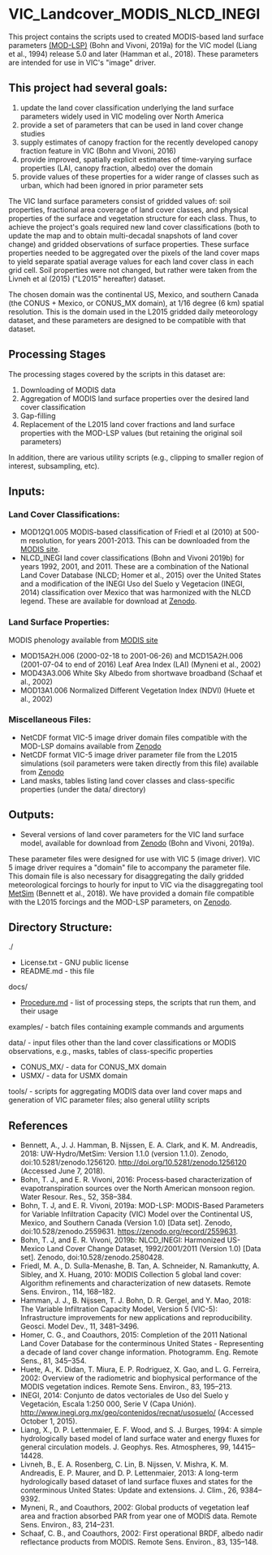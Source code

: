 # VIC_Landcover_MODIS_NLCD_INEGI

This project contains the scripts used to created MODIS-based land surface parameters [(MOD-LSP)](https://zenodo.org/record/2559631) (Bohn and Vivoni, 2019a) for the VIC model (Liang et al., 1994) release 5.0 and later (Hamman et al., 2018). These parameters are intended for use in VIC's "image" driver.

## This project had several goals:
1. update the land cover classification underlying the land surface parameters widely used in VIC modeling over North America
2. provide a set of parameters that can be used in land cover change studies
3. supply estimates of canopy fraction for the recently developed canopy fraction feature in VIC (Bohn and Vivoni, 2016)
4. provide improved, spatially explicit estimates of time-varying surface properties (LAI, canopy fraction, albedo) over the domain
5. provide values of these properties for a wider range of classes such as urban, which had been ignored in prior parameter sets

The VIC land surface parameters consist of gridded values of: soil properties, fractional area coverage of land cover classes, and physical properties of the surface and vegetation structure for each class. Thus, to achieve the project's goals required new land cover classifications (both to update the map and to obtain multi-decadal snapshots of land cover change) and gridded observations of surface properties. These surface properties needed to be aggregated over the pixels of the land cover maps to yield separate spatial average values for each land cover class in each grid cell. Soil properties were not changed, but rather were taken from the Livneh et al (2015) ("L2015" hereafter) dataset.

The chosen domain was the continental US, Mexico, and southern Canada (the CONUS + Mexico, or CONUS_MX domain), at 1/16 degree (6 km) spatial resolution. This is the domain used in the L2015 gridded daily meteorology dataset, and these parameters are designed to be compatible with that dataset.

## Processing Stages
The processing stages covered by the scripts in this dataset are:
1. Downloading of MODIS data
2. Aggregation of MODIS land surface properties over the desired land cover classification
3. Gap-filling
4. Replacement of the L2015 land cover fractions and land surface properties with the MOD-LSP values (but retaining the original soil parameters)

In addition, there are various utility scripts (e.g., clipping to smaller region of interest, subsampling, etc).

## Inputs:
### Land Cover Classifications:
 - MOD12Q1.005 MODIS-based classification of Friedl et al (2010) at 500-m resolution, for years 2001-2013.  This can be downloaded from the [MODIS site](https://lpdaac.usgs.gov/dataset_discovery/modis).
 - NLCD_INEGI land cover classifications (Bohn and Vivoni 2019b) for years 1992, 2001, and 2011. These are a combination of the National Land Cover Database (NLCD; Homer et al., 2015) over the United States and a modification of the INEGI Uso del Suelo y Vegetacion (INEGI, 2014) classification over Mexico that was harmonized with the NLCD legend. These are available for download at [Zenodo](https://zenodo.org/record/2580428).

### Land Surface Properties:
MODIS phenology available from [MODIS site](https://lpdaac.usgs.gov/dataset_discovery/modis)
 - MOD15A2H.006 (2000-02-18 to 2001-06-26) and MCD15A2H.006 (2001-07-04 to end of 2016) Leaf Area Index (LAI) (Myneni et al., 2002)
 - MOD43A3.006 White Sky Albedo from shortwave broadband (Schaaf et al., 2002)
 - MOD13A1.006 Normalized Different Vegetation Index (NDVI) (Huete et al., 2002)

### Miscellaneous Files:
 - NetCDF format VIC-5 image driver domain files compatible with the MOD-LSP domains available from [Zenodo](https://zenodo.org/record/2559631)
 - NetCDF format VIC-5 image driver parameter file from the L2015 simulations (soil parameters were taken directly from this file) available from [Zenodo](https://zenodo.org/record/2564019)
 - Land masks, tables listing land cover classes and class-specific properties (under the data/ directory)

## Outputs:
 - Several versions of land cover parameters for the VIC land surface model, available for download from [Zenodo](https://zenodo.org/record/2559631) (Bohn and Vivoni, 2019a).

These parameter files were designed for use with VIC 5 (image driver). VIC 5 image driver requires a "domain" file to accompany the parameter file. This domain file is also necessary for disaggregating the daily gridded meteorological forcings to hourly for input to VIC via the disaggregating tool [MetSim](https://github.com/UW-Hydro/MetSim) (Bennett et al., 2018).  We have provided a domain file compatible with the L2015 forcings and the MOD-LSP parameters, on [Zenodo](https://zenodo.org/record/2564019).


## Directory Structure:

./
 - License.txt - GNU public license
 - README.md - this file

docs/
 - [Procedure.md](./docs/Procedure.md) - list of processing steps, the scripts that run them, and their usage

examples/ - batch files containing example commands and arguments

data/ - input files other than the land cover classifications or MODIS observations, e.g., masks, tables of class-specific properties
 - CONUS_MX/ - data for CONUS_MX domain
 - USMX/ - data for USMX domain

tools/ - scripts for aggregating MODIS data over land cover maps and generation of VIC parameter files; also general utility scripts

## References
 - Bennett, A., J. J. Hamman, B. Nijssen, E. A. Clark, and K. M. Andreadis, 2018: UW-Hydro/MetSim: Version 1.1.0 (version 1.1.0). Zenodo, doi:10.5281/zenodo.1256120. http://doi.org/10.5281/zenodo.1256120 (Accessed June 7, 2018).
 - Bohn, T. J., and E. R. Vivoni, 2016: Process‐based characterization of evapotranspiration sources over the North American monsoon region. Water Resour. Res., 52, 358–384.
 - Bohn, T. J, and E. R. Vivoni, 2019a: MOD-LSP: MODIS-Based Parameters for Variable Infiltration Capacity (VIC) Model over the Continental US, Mexico, and Southern Canada (Version 1.0) [Data set]. Zenodo, doi:10.528/zenodo.2559631. https://zenodo.org/record/2559631.
 - Bohn, T. J, and E. R. Vivoni, 2019b: NLCD_INEGI: Harmonized US-Mexico Land Cover Change Dataset, 1992/2001/2011 (Version 1.0) [Data set]. Zenodo, doi:10.528/zenodo.2580428.
 - Friedl, M. A., D. Sulla-Menashe, B. Tan, A. Schneider, N. Ramankutty, A. Sibley, and X. Huang, 2010: MODIS Collection 5 global land cover: Algorithm refinements and characterization of new datasets. Remote Sens. Environ., 114, 168–182.
 - Hamman, J. J., B. Nijssen, T. J. Bohn, D. R. Gergel, and Y. Mao, 2018: The Variable Infiltration Capacity Model, Version 5 (VIC-5): Infrastructure improvements for new applications and reproducibility. Geosci. Model Dev., 11, 3481–3496.
 - Homer, C. G., and Coauthors, 2015: Completion of the 2011 National Land Cover Database for the conterminous United States - Representing a decade of land cover change information. Photogramm. Eng. Remote Sens., 81, 345–354.
 - Huete, A., K. Didan, T. Miura, E. P. Rodriguez, X. Gao, and L. G. Ferreira, 2002: Overview of the radiometric and biophysical performance of the MODIS vegetation indices. Remote Sens. Environ., 83, 195–213.
 - INEGI, 2014: Conjunto de datos vectoriales de Uso del Suelo y Vegetación, Escala 1:250 000, Serie V (Capa Unión). http://www.inegi.org.mx/geo/contenidos/recnat/usosuelo/ (Accessed October 1, 2015).
 - Liang, X., D. P. Lettenmaier, E. F. Wood, and S. J. Burges, 1994: A simple hydrologically based model of land surface water and energy fluxes for general circulation models. J. Geophys. Res. Atmospheres, 99, 14415–14428.
 - Livneh, B., E. A. Rosenberg, C. Lin, B. Nijssen, V. Mishra, K. M. Andreadis, E. P. Maurer, and D. P. Lettenmaier, 2013: A long-term hydrologically based dataset of land surface fluxes and states for the conterminous United States: Update and extensions. J. Clim., 26, 9384–9392.
 - Myneni, R., and Coauthors, 2002: Global products of vegetation leaf area and fraction absorbed PAR from year one of MODIS data. Remote Sens. Environ., 83, 214–231.
 - Schaaf, C. B., and Coauthors, 2002: First operational BRDF, albedo nadir reflectance products from MODIS. Remote Sens. Environ., 83, 135–148.
